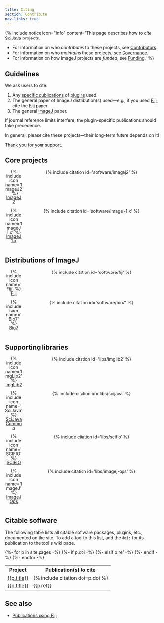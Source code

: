 ```yaml
---
title: Citing
section: Contribute
nav-links: true
---
```


{% include notice icon="info" content='This page describes how to *cite* [SciJava](/libs/scijava) projects.

-   For information on who *contributes* to these projects, see [Contributors](/people).
-   For information on who *maintains* these projects, see [Governance](/contribute/governance).
-   For information on how ImageJ projects are *funded*, see [Funding](/contribute/funding).' %}

## Guidelines

We ask users to cite:

1.  Any [specific publications](#citable-software) of [plugins](/plugins) used.
2.  The general paper of ImageJ distribution(s) used—e.g., if you used [Fiji](/software/fiji), cite the [Fiji](/software/fiji#publication) paper.
3.  The general [ImageJ](/software/imagej) paper.

If journal reference limits interfere, the plugin-specific publications should take precedence.

In general, please cite these projects—their long-term future depends on it!

Thank you for your support.

<style>
.publication-box {
  display: grid;
  grid-template-columns: auto auto;
}
.publication-box > div:first-child {
  text-align: center;
  width: 4em;
  line-height: 1em;
  padding-bottom: 1em;
}
.publication-box ul {
  list-style: none;
}
</style>

## Core projects

<div class="publication-box">
<div>{% include icon name='ImageJ2' %}
<br><a href="/software/imagej2">ImageJ2</a></div>
{% include citation id='software/imagej2' %}</div>


<div class="publication-box">
<div>{% include icon name='ImageJ 1.x' %}
<br><a href="/software/imagej-1.x">ImageJ 1.x</a></div>
{% include citation id='software/imagej-1.x' %}</div>

## Distributions of ImageJ

<div class="publication-box">
<div>{% include icon name='Fiji' %}
<br><a href="/software/fiji">Fiji</a></div>
{% include citation id='software/fiji' %}</div>

<div class="publication-box">
<div>{% include icon name='Bio7' %}
<br><a href="/software/bio7">Bio7</a></div>
{% include citation id='software/bio7' %}</div>

## Supporting libraries

<div class="publication-box">
<div>{% include icon name='ImgLib2' %}
<br><a href="/libs/imglib2">ImgLib2</a></div>
{% include citation id='libs/imglib2' %}</div>

<div class="publication-box">
<div>{% include icon name='SciJava' %}
  <br><a href="/libs/scijava#scijava-common">SciJava Common</a></div>
  {% include citation id='libs/scijava' %}</div>

<div class="publication-box">
<div>{% include icon name='SCIFIO' %}
  <br><a href="/libs/scifio">SCIFIO</a></div>
  {% include citation id='libs/scifio' %}</div>

<div class="publication-box">
<div>{% include icon name='ImageJ' %}
  <br><a href="/libs/imagej-ops">ImageJ Ops</a></div>
  {% include citation id='libs/imagej-ops' %}</div>

## Citable software

The following table lists all citable software packages, plugins, etc.,
documented on the site. To add a tool to this list, add the `doi:` for
its publication to the tool's wiki page.

<table>
  <tr>
    <th>Project</th>
    <th>Publication(s) to cite</th>
  </tr>
{%- for p in site.pages -%}
  {%- if p.doi -%}
  <tr>
    <td><a href="{{p.url}}">{{p.title}}</a></td>
    <td>{% include citation doi=p.doi %}</td>
  </tr>
  {%- elsif p.ref -%}
  <tr>
    <td><a href="{{p.url}}">{{p.title}}</a></td>
    <td>{{p.ref}}</td>
  </tr>
  {%- endif -%}
{%- endfor -%}
</table>

## See also

* [Publications using Fiji](/software/fiji/publications)
